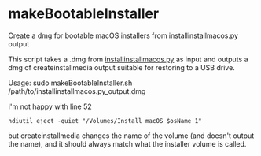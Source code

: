 # makeBootableInstaller
Create a dmg for bootable macOS installers from installinstallmacos.py output

This script takes a .dmg from [installinstallmacos.py](https://github.com/munki/macadmin-scripts/blob/master/installinstallmacos.py) as input and outputs a dmg of createinstallmedia output suitable for restoring to a USB drive.

Usage: sudo makeBootableInstaller.sh /path/to/installinstallmacos.py_output.dmg


I'm not happy with line 52 
```
hdiutil eject -quiet "/Volumes/Install macOS $osName 1"
```
but createinstallmedia changes the name of the volume (and doesn't output the name), and it should always match what the installer volume is called.
